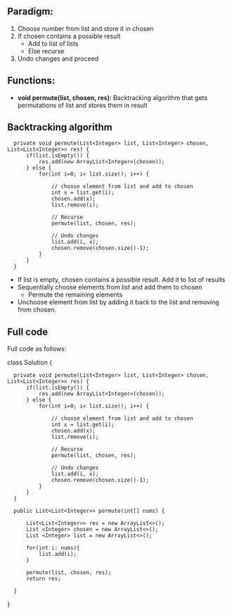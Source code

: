 
## Paradigm:

1. Choose number from list and store it in chosen
2. If chosen contains a possible result
    - Add to list of lists
    - Else recurse
3. Undo changes and proceed

## Functions:

- **void permute(list, chosen, res)**: Backtracking algorithm that gets permutations of list and stores them in result

## Backtracking algorithm

      private void permute(List<Integer> list, List<Integer> chosen, List<List<Integer>> res) {
          if(list.isEmpty()) {
              res.add(new ArrayList<Integer>(chosen));
          } else {
              for(int i=0; i< list.size(); i++) {

                  // choose element from list and add to chosen
                  int x = list.get(i);
                  chosen.add(x);
                  list.remove(i);

                  // Recurse
                  permute(list, chosen, res);

                  // Undo changes
                  list.add(i, x);
                  chosen.remove(chosen.size()-1);
              }
          }
      }

- If list is empty, chosen contains a possible result. Add it to list of results
- Sequentially choose elements from list and add them to chosen
    - Permute the remaining elements
- Unchoose element from list by adding it back to the list and removing from chosen.

## Full code

Full code as follows:

  class Solution {

      private void permute(List<Integer> list, List<Integer> chosen, List<List<Integer>> res) {
          if(list.isEmpty()) {
              res.add(new ArrayList<Integer>(chosen));
          } else {
              for(int i=0; i< list.size(); i++) {

                  // choose element from list and add to chosen
                  int x = list.get(i);
                  chosen.add(x);
                  list.remove(i);

                  // Recurse
                  permute(list, chosen, res);

                  // Undo changes
                  list.add(i, x);
                  chosen.remove(chosen.size()-1);
              }
          }
      }

      public List<List<Integer>> permute(int[] nums) {

          List<List<Integer>> res = new ArrayList<>();
          List <Integer> chosen = new ArrayList<>();
          List <Integer> list = new ArrayList<>();

          for(int i: nums){
              list.add(i);
          }

          permute(list, chosen, res);
          return res;

      }
  }
